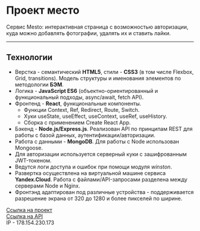 # Проект место

Сервис Mesto: интерактивная страница с возможностью авторизации, куда можно добавлять фотографии, удалять их и ставить лайки.  

---
## Технологии

* Верстка - семантический **HTML5**, стили - **CSS3** (в том числе Flexbox, Grid, transitions). Модель структуры и именования элементов по методологии **БЭМ**.
* Логика - **JavaScript ES6** (объектно-ориентированный и функциональный подходы, async/await, fetch API).
* Фронтенд - **React**, функциональные компоненты.
  * Функции Context, Ref, Redirect, Route, Switch.
  * Хуки useState, useEffect, useContext, useRef, useHistory.
  * Сборка с применением Create React App.
* Бэкенд - **Node.js/Express.js**. Реализован API по принципам REST для работы с базой данных, аутентификации/авторизации.
* Работа с данными - **MongoDB**. Для работы с Node использован Mongoose.
* Для авторизации используется серверный куки с зашифрованным JWT-токеном.
* Ведутся логи доступа и ошибок при помощи модуля *winston*.
* Развертка осуществлена на виртуальной машине сервиса **Yandex.Cloud**. Работа с файлами/API-запросами разделена между серверами Node и Nginx.
* Фронтэнд адаптирован под различные устройства - поддерживается разрешение экрана от 320 до 1280 и более пикселей по ширине.

[Ссылка на проект](https://nikita-mesto.nomoredomains.monster/)  
[Ссылка на API](https://api.nikita-mesto.nomoredomains.club/)  
IP - 178.154.230.173
